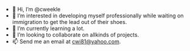 - 👋 Hi, I’m @cweekle
- 👀 I’m interested in developing myself professionally while waiting on immigration to get the lead out of their shoes.
- 🌱 I’m currently learning a lot.
- 💞️ I’m looking to collaborate on allkinds of projects.
- 📫 Send me an email at cwi81@yahoo.com.

<!---
cweekle/cweekle is a ✨ special ✨ repository because its `README.md` (this file) appears on your GitHub profile.
You can click the Preview link to take a look at your changes.
--->

